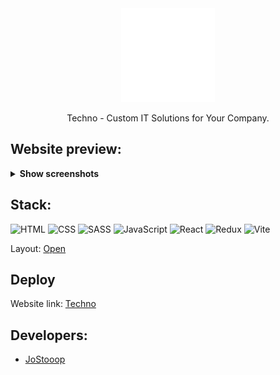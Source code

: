 <div align="center">
      <img src="src/assets/images/logo-white.svg" width="150" height="150">
        <p>Techno - Custom IT Solutions for Your Company.</p>
</div>

## Website preview:
<details><summary><b>Show screenshots</b></summary>

![screen--jostooop--website-blank](readme-images/screen--jostooop--website-techno.png)
</details>

## Stack:
![HTML](https://img.shields.io/badge/HTML-E34F26?style=for-the-badge&logo=html5&logoColor=white)
![CSS](https://img.shields.io/badge/CSS-1572B6?style=for-the-badge&logo=css3&logoColor=white)
![SASS](https://img.shields.io/badge/Sass-CC6699?style=for-the-badge&logo=sass&logoColor=white)
![JavaScript](https://img.shields.io/badge/JavaScript-F7DF1E?style=for-the-badge&logo=javascript&logoColor=black)
![React](https://img.shields.io/badge/-React-090909?style=for-the-badge&logo=React&logoColor=F8C52)
![Redux](https://img.shields.io/badge/Redux-593D88?style=for-the-badge&logo=redux&logoColor=white)
![Vite](https://img.shields.io/badge/Vite-B73BFE?style=for-the-badge&logo=vite&logoColor=FFD62E)

Layout: [Open](https://www.figma.com/file/ftmHmLSloXCoC1l7nOzQ0M/Techna-info?type=design&node-id=0-1&mode=design&t=u0vMxThYSqgytZin-0)

## Deploy
Website link: [Techno](https://website-techno.vercel.app/)

## Developers:
- [JoStooop](https://github.com/JoStooop)
